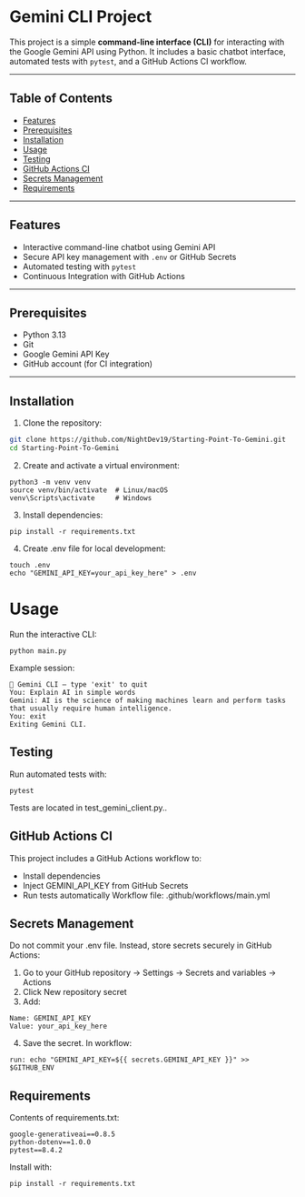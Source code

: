 # Gemini CLI Project

This project is a simple **command-line interface (CLI)** for interacting with the Google Gemini API using Python.
It includes a basic chatbot interface, automated tests with `pytest`, and a GitHub Actions CI workflow.

---

## Table of Contents
- [Features](#features)
- [Prerequisites](#prerequisites)
- [Installation](#installation)
- [Usage](#usage)
- [Testing](#testing)
- [GitHub Actions CI](#github-actions-ci)
- [Secrets Management](#secrets-management)
- [Requirements](#requirements)

---

## Features
- Interactive command-line chatbot using Gemini API
- Secure API key management with `.env` or GitHub Secrets
- Automated testing with `pytest`
- Continuous Integration with GitHub Actions

---

## Prerequisites
- Python 3.13
- Git
- Google Gemini API Key
- GitHub account (for CI integration)

---

## Installation

1. Clone the repository:
```bash
git clone https://github.com/NightDev19/Starting-Point-To-Gemini.git
cd Starting-Point-To-Gemini
```
2. Create and activate a virtual environment:
```
python3 -m venv venv
source venv/bin/activate  # Linux/macOS
venv\Scripts\activate     # Windows
```
3. Install dependencies:
```
pip install -r requirements.txt
```
4. Create .env file for local development:
```
touch .env
echo "GEMINI_API_KEY=your_api_key_here" > .env
```

# Usage
Run the interactive CLI:
```
python main.py
```
Example session:
```
💬 Gemini CLI — type 'exit' to quit
You: Explain AI in simple words
Gemini: AI is the science of making machines learn and perform tasks that usually require human intelligence.
You: exit
Exiting Gemini CLI.
```
## Testing
Run automated tests with:
```
pytest
```
Tests are located in test_gemini_client.py..
## GitHub Actions CI
This project includes a GitHub Actions workflow to:
- Install dependencies
- Inject GEMINI_API_KEY from GitHub Secrets
- Run tests automatically
Workflow file: .github/workflows/main.yml
## Secrets Management
Do not commit your .env file.
Instead, store secrets securely in GitHub Actions:
1. Go to your GitHub repository → Settings → Secrets and variables → Actions
2. Click New repository secret
3. Add:
```
Name: GEMINI_API_KEY
Value: your_api_key_here
```
4. Save the secret.
In workflow:
```
run: echo "GEMINI_API_KEY=${{ secrets.GEMINI_API_KEY }}" >> $GITHUB_ENV
```
## Requirements
Contents of requirements.txt:
```
google-generativeai==0.8.5
python-dotenv==1.0.0
pytest==8.4.2
```
Install with:
```
pip install -r requirements.txt
```